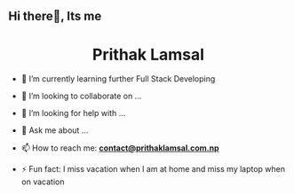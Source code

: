 ## Hi there👋, Its me 
<h1 align="center">Prithak Lamsal</h1>

<!--
**SasquatchRex/SasquatchRex** is a ✨ _special_ ✨ repository because its `README.md` (this file) appears on your GitHub profile.

Here are some ideas to get you started:
!-->
- 🌱 I’m currently learning further Full Stack Developing
- 👯 I’m looking to collaborate on ...
- 🤔 I’m looking for help with ...
- 💬 Ask me about ...
- 📫 How to reach me: **contact@prithaklamsal.com.np**

- ⚡ Fun fact: I miss vacation when I am at home and miss my laptop when on vacation

